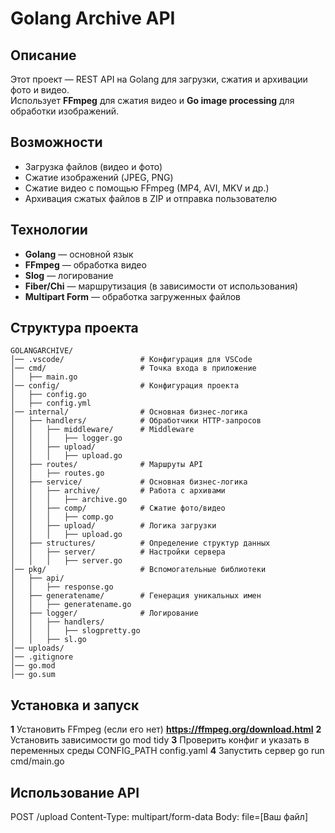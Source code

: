 # Golang Archive API

## Описание
Этот проект — REST API на Golang для загрузки, сжатия и архивации фото и видео.  
Использует **FFmpeg** для сжатия видео и **Go image processing** для обработки изображений.

## Возможности
- Загрузка файлов (видео и фото)
- Сжатие изображений (JPEG, PNG)
- Сжатие видео с помощью FFmpeg (MP4, AVI, MKV и др.)
- Архивация сжатых файлов в ZIP и отправка пользователю

## Технологии
- **Golang** — основной язык
- **FFmpeg** — обработка видео
- **Slog** — логирование
- **Fiber/Chi** — маршрутизация (в зависимости от использования)
- **Multipart Form** — обработка загруженных файлов

## Структура проекта
```plaintext
GOLANGARCHIVE/
│── .vscode/                 # Конфигурация для VSCode
│── cmd/                     # Точка входа в приложение
│   ├── main.go
│── config/                  # Конфигурация проекта
│   ├── config.go
│   ├── config.yml
│── internal/                # Основная бизнес-логика
│   ├── handlers/            # Обработчики HTTP-запросов
│   │   ├── middleware/      # Middleware
│   │   │   ├── logger.go
│   │   ├── upload/
│   │   │   ├── upload.go
│   ├── routes/              # Маршруты API
│   │   ├── routes.go
│   ├── service/             # Основная бизнес-логика
│   │   ├── archive/         # Работа с архивами
│   │   │   ├── archive.go
│   │   ├── comp/            # Сжатие фото/видео
│   │   │   ├── comp.go
│   │   ├── upload/          # Логика загрузки
│   │   │   ├── upload.go
│   ├── structures/          # Определение структур данных
│   │   ├── server/          # Настройки сервера
│   │   │   ├── server.go
│── pkg/                     # Вспомогательные библиотеки
│   ├── api/               
│   │   ├── response.go
│   ├── generatename/        # Генерация уникальных имен
│   │   ├── generatename.go
│   ├── logger/              # Логирование
│   │   ├── handlers/
│   │   │   ├── slogpretty.go
│   │   ├── sl.go
│── uploads/                 
│── .gitignore
│── go.mod
│── go.sum

```
## Установка и запуск
**1** Установить FFmpeg (если его нет)
**https://ffmpeg.org/download.html**
**2** Установить зависимости
go mod tidy
**3** Проверить конфиг и указать в переменных среды CONFIG_PATH
config.yaml
**4** Запустить сервер
go run cmd/main.go
## Использование API
POST /upload
Content-Type: multipart/form-data
Body: file=[Ваш файл]
